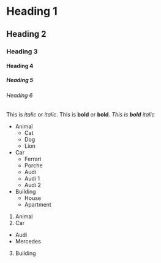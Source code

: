 # Heading 1

## Heading 2

### Heading 3

#### Heading 4

##### Heading 5

###### Heading 6

This is *italic* or _italic_.
This is **bold** or __bold__.
*This is __bold__ italic*

* Animal
  * Cat
  * Dog
  * Lion
* Car
  * Ferrari
  * Porche
  * Audi
   * Audi 1
   * Audi 2
* Building
  * House
  * Apartment
  
1. Animal
2. Car
  * Audi
  * Mercedes
3. Building

